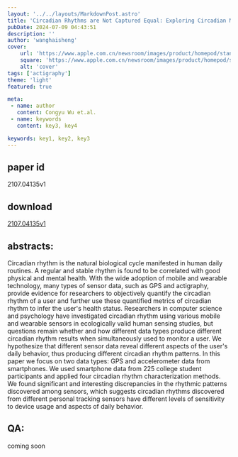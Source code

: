 ```yaml
---
layout: '../../layouts/MarkdownPost.astro'
title: 'Circadian Rhythms are Not Captured Equal: Exploring Circadian Metrics Extracted by Different Computational Methods from Smartphone Accelerometer and GPS Sensors in Daily Life Tracking'
pubDate: 2024-07-09 04:43:51
description: ''
author: 'wanghaisheng'
cover:
    url: 'https://www.apple.com.cn/newsroom/images/product/homepod/standard/Apple-HomePod-hero-230118_big.jpg.large_2x.jpg'
    square: 'https://www.apple.com.cn/newsroom/images/product/homepod/standard/Apple-HomePod-hero-230118_big.jpg.large_2x.jpg'
    alt: 'cover'
tags: ['actigraphy'] 
theme: 'light'
featured: true

meta:
 - name: author
   content: Congyu Wu et.al.
 - name: keywords
   content: key3, key4

keywords: key1, key2, key3
---
```


## paper id
2107.04135v1
## download
[2107.04135v1](http://arxiv.org/abs/2107.04135v1)
## abstracts:
Circadian rhythm is the natural biological cycle manifested in human daily routines. A regular and stable rhythm is found to be correlated with good physical and mental health. With the wide adoption of mobile and wearable technology, many types of sensor data, such as GPS and actigraphy, provide evidence for researchers to objectively quantify the circadian rhythm of a user and further use these quantified metrics of circadian rhythm to infer the user's health status. Researchers in computer science and psychology have investigated circadian rhythm using various mobile and wearable sensors in ecologically valid human sensing studies, but questions remain whether and how different data types produce different circadian rhythm results when simultaneously used to monitor a user. We hypothesize that different sensor data reveal different aspects of the user's daily behavior, thus producing different circadian rhythm patterns. In this paper we focus on two data types: GPS and accelerometer data from smartphones. We used smartphone data from 225 college student participants and applied four circadian rhythm characterization methods. We found significant and interesting discrepancies in the rhythmic patterns discovered among sensors, which suggests circadian rhythms discovered from different personal tracking sensors have different levels of sensitivity to device usage and aspects of daily behavior.
## QA:
coming soon
